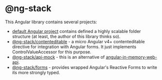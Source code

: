 # @ng-stack

This Angular library contains several projects:
- [default Angular project](./src) contains defined a highly scalable folder structure (at least, the author of this library thinks so).
- [@ng-stack/contenteditable](./projects/contenteditable) - a micro Angular v4+ contenteditable directive for integration with Angular forms. It just implements ControlValueAccessor for this purpose.
- [@ng-stack/api-mock](./projects/api-mock) - this is an alternative of [angular-in-memory-web-api](https://github.com/angular/in-memory-web-api).
- [@ng-stack/forms](./projects/forms) - provides wrapped Angular's Reactive Forms to write its more strongly typed.
